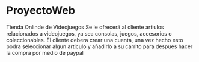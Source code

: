# ProyectoWeb

Tienda Onlinde de Videojuegos
Se le ofrecerá al cliente artiulos relacionados a videojuegos, ya sea consolas, juegos, accesorios o coleccionables.
El cliente debera crear una cuenta, una vez hecho esto podra seleccionar algun articulo y añadirlo a su carrito para despues hacer la compra por medio de paypal 
